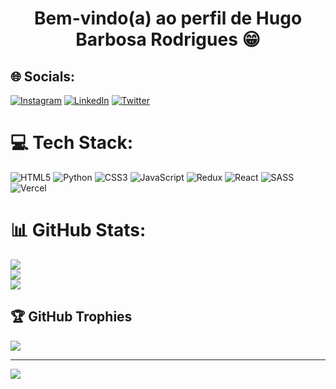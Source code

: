 <h1 align="center">Bem-vindo(a) ao perfil de Hugo Barbosa Rodrigues  😁</h1>

## 🌐 Socials:
[![Instagram](https://img.shields.io/badge/Instagram-%23E4405F.svg?logo=Instagram&logoColor=white)](https://instagram.com/hugobrod_) [![LinkedIn](https://img.shields.io/badge/LinkedIn-%230077B5.svg?logo=linkedin&logoColor=white)](https://www.linkedin.com/in/hugo-barbosa-rodrigues-090797243/) [![Twitter](https://img.shields.io/badge/Twitter-%231DA1F2.svg?logo=Twitter&logoColor=white)](https://twitter.com/hugobrod_) 

# 💻 Tech Stack:
![HTML5](https://img.shields.io/badge/html5-%23E34F26.svg?style=plastic&logo=html5&logoColor=white) ![Python](https://img.shields.io/badge/python-3670A0?style=plastic&logo=python&logoColor=ffdd54) ![CSS3](https://img.shields.io/badge/css3-%231572B6.svg?style=plastic&logo=css3&logoColor=white) ![JavaScript](https://img.shields.io/badge/javascript-%23323330.svg?style=plastic&logo=javascript&logoColor=%23F7DF1E) ![Redux](https://img.shields.io/badge/redux-%23593d88.svg?style=plastic&logo=redux&logoColor=white) ![React](https://img.shields.io/badge/react-%2320232a.svg?style=plastic&logo=react&logoColor=%2361DAFB) ![SASS](https://img.shields.io/badge/SASS-hotpink.svg?style=plastic&logo=SASS&logoColor=white) ![Vercel](https://img.shields.io/badge/vercel-%23000000.svg?style=plastic&logo=vercel&logoColor=white)

# 📊 GitHub Stats:
![](https://github-readme-stats.vercel.app/api?username=hugobr72&theme=midnight-purple&hide_border=true&include_all_commits=false&count_private=false)<br/>
![](https://github-readme-streak-stats.herokuapp.com/?user=hugobr72&theme=midnight-purple&hide_border=true)<br/>
![](https://github-readme-stats.vercel.app/api/top-langs/?username=hugobr72&theme=midnight-purple&hide_border=true&include_all_commits=false&count_private=false&layout=compact)


## 🏆 GitHub Trophies
![](https://github-profile-trophy.vercel.app/?username=hugobr72&theme=radical&no-frame=true&no-bg=false&margin-w=4)

---
[![](https://visitcount.itsvg.in/api?id=hugobr72&icon=6&color=10)](https://visitcount.itsvg.in)

<!-- Proudly created with GPRM ( https://gprm.itsvg.in ) -->

